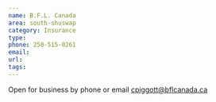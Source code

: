 ```yaml
---
name: B.F.L. Canada
area: south-shuswap
category: Insurance
type:
phone: 250-515-0261
email:
url:
tags:
---
```


Open for business by phone or email cpiggott@bflcanada.ca
